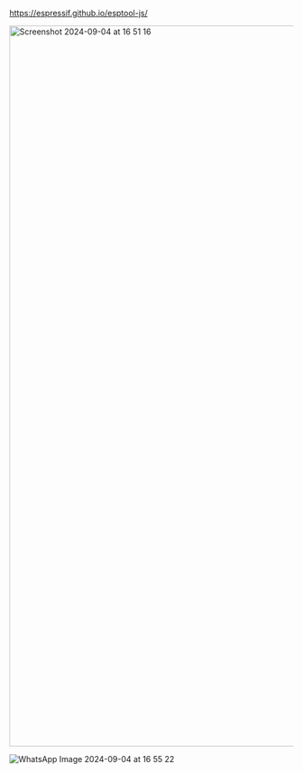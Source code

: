 
https://espressif.github.io/esptool-js/



<img width="1277" alt="Screenshot 2024-09-04 at 16 51 16" src="https://github.com/user-attachments/assets/facef295-7c9a-4dc0-9eed-b250a55d55d3">












![WhatsApp Image 2024-09-04 at 16 55 22](https://github.com/user-attachments/assets/916bb838-7298-4cfe-b494-026c7891d363)
